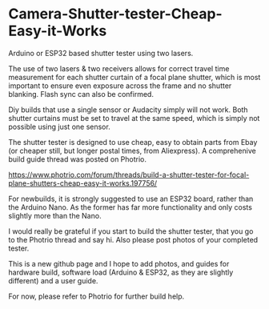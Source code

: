 # Camera-Shutter-tester-Cheap-Easy-it-Works
Arduino or ESP32 based shutter tester using two lasers. 

The use of two lasers & two receivers allows for correct travel time measurement for each shutter curtain of a focal plane shutter, which is most important to ensure even exposure across the frame and no shutter blanking. Flash sync can also be confirmed.

Diy builds that use a single sensor or Audacity simply will not work. Both shutter curtains must be set to travel at the same speed, which is simply not possible using just one sensor.

The shutter tester is designed to use cheap, easy to obtain parts from Ebay (or cheaper still, but longer postal times, from Aliexpress).
A comprehenive build guide thread was posted on Photrio.

https://www.photrio.com/forum/threads/build-a-shutter-tester-for-focal-plane-shutters-cheap-easy-it-works.197756/

For newbuilds, it is strongly suggested to use an ESP32 board, rather than the Arduino Nano. As the former has far more functionality and only costs slightly more than the Nano.

I would really be grateful if you start to build the shutter tester, that you go to the Photrio thread and say hi. Also please post photos of your completed tester.

This is a new github page and I hope to add photos, and guides for hardware build, software load (Arduino & ESP32, as they are slightly different) and a user guide.

For now, please refer to Photrio for further build help.
